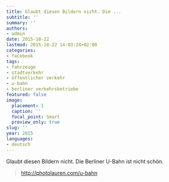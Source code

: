 ```yaml
---
title: Glaubt diesen Bildern nicht. Die ...
subtitle: ''
summary: ''
authors:
- admin
date: 2015-10-22
lastmod: 2015-10-22 14:03:24+02:00
categories:
- facebook
tags:
- fahrzeuge
- stadtverkehr
- öffentlicher verkehr
- u-bahn
- berliner verkehrsbetriebe
featured: false
image:
  placement: 1
  caption: ''
  focal_point: Smart
  preview_only: true
slug: ''
year: 2015
languages:
- deutsch
---
```


Glaubt diesen Bildern nicht. Die Berliner U-Bahn ist nicht schön.
> http://photolauren.com/u-bahn
